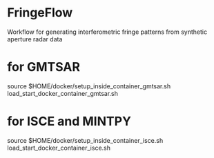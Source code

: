 # FringeFlow
Workflow for generating interferometric fringe patterns from synthetic aperture radar data

# for GMTSAR
source $HOME/docker/setup_inside_container_gmtsar.sh
load_start_docker_container_gmtsar.sh

# for ISCE and MINTPY
source $HOME/docker/setup_inside_container_isce.sh
load_start_docker_container_isce.sh

